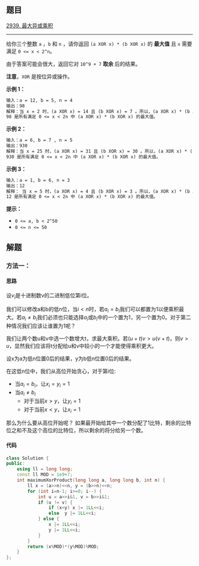 ## 题目

[2939. 最大异或乘积](https://leetcode.cn/problems/maximum-xor-product/description/)

---

给你三个整数 `a` ，`b` 和 `n` ，请你返回 `(a XOR x) * (b XOR x)` 的 **最大值** 且 `x` 需要满足 `0 <= x < 2^n`。

由于答案可能会很大，返回它对 `10^9 + 7` **取余** 后的结果。

**注意**，`XOR` 是按位异或操作。

  

**示例 1：**

```txt
输入：a = 12, b = 5, n = 4
输出：98
解释：当 x = 2 时，(a XOR x) = 14 且 (b XOR x) = 7 。所以，(a XOR x) * (b XOR x) = 98 。
98 是所有满足 0 <= x < 2n 中 (a XOR x) * (b XOR x) 的最大值。
```

**示例 2：**

```txt
输入：a = 6, b = 7 , n = 5
输出：930
解释：当 x = 25 时，(a XOR x) = 31 且 (b XOR x) = 30 。所以，(a XOR x) * (b XOR x) = 930 。
930 是所有满足 0 <= x < 2n 中 (a XOR x) * (b XOR x) 的最大值。
```

**示例 3：**

```txt
输入：a = 1, b = 6, n = 3
输出：12
解释： 当 x = 5 时，(a XOR x) = 4 且 (b XOR x) = 3 。所以，(a XOR x) * (b XOR x) = 12 。
12 是所有满足 0 <= x < 2n 中 (a XOR x) * (b XOR x) 的最大值。
```
  

**提示：**

-   `0 <= a, b < 2^50`
-   `0 <= n <= 50`

  

## 解题

### 方法一：

#### 思路

设$v_i$是十进制数v的二进制低位第i位。

我们可以修改a和b的低n位，当$i < n$时，若$a_i=b_i$我们可以都置为1以便乘积最大。若$a_i\ne b_i$我们必须也只能选择$a_i$或$b_i$中的一个置为1，另一个置为0。对于第二种情况我们应该让谁置为1呢？

我们让两个数u和v中选一个数增大t，求最大乘积。若$(u+t)v>u(v+t)$，则$v>u$，显然我们应该将t分配给u和v中较小的一个才能使得乘积更大。

设x为a为低n位置0后的结果，y为b低n位置0后的结果。

在这低n位中，我们从高位开始贪心，对于第i位:
* 当$a_i=b_i$，让$x_i=y_i=1$
* 当$a_i\ne b_i$
    * 对于当前$x > y$，让$y_i=1$
    * 对于当前$x < y$，让$x_i=1$

那么为什么要从高位开始呢？
如果最开始给其中一个数分配了1比特，剩余的比特位之和不及这个高位的比特位，所以剩余的将分给另一个数。


#### 代码

```C++
class Solution {
public:
    using ll = long long;
    const ll MOD = 1e9+7;
    int maximumXorProduct(long long a, long long b, int n) {
        ll x = (a>>n)<<n, y = (b>>n)<<n;
        for (int i=n-1; i>=0; i--) {
            int u = a>>i&1, v = b>>i&1;
            if (u != v) {
                if (x<y) x |= 1LL<<i;
                else  y |= 1LL<<i;
            } else {
                x |= 1LL<<i;
                y |= 1LL<<i;
            }
        }
        return (x%MOD)*(y%MOD)%MOD;
    }
};
```
